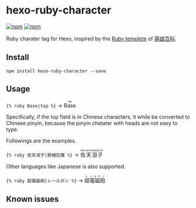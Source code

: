 # hexo-ruby-character #

[![npm](https://img.shields.io/npm/v/hexo-ruby-character.svg?style=plastic)](https://npmjs.org/package/hexo-ruby-character) [![npm](https://img.shields.io/npm/dm/hexo-ruby-character.svg?style=plastic)](https://npmjs.org/package/hexo-ruby-character) 


Ruby charater tag for Hexo, inspired by the [Ruby templete](http://zh.moegirl.org/Template:Ruby) of [萌娘百科](http://zh.moegirl.org).

## Install ##

```
npm install hexo-ruby-character --save
```

## Usage ##

`{% ruby Base|top %}` → <ruby>Base<rp> (</rp><rt>top</rt><rp>) </rp></ruby>

Specifically, if the top field is in Chinese characters, it while be converted to Chinese pinyin, because the pinyin chatater with heads are not easy to type.

Followings are the examples.

`{% ruby 佐天泪子|掀裙狂魔 %}`  → <ruby>佐天泪子<rp> (</rp><rt>xiān qún kuáng mó</rt><rp>) </rp></ruby>

Other languages like Japanese is also supported.

`{% ruby 超電磁砲|レールガン %}` → <ruby>超電磁砲<rp> (</rp><rt>レールガン</rt><rp>) </rp></ruby>

## Known issues ##



